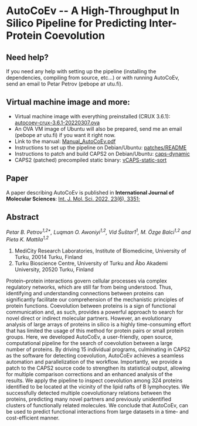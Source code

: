 # AutoCoEv -- A High-Throughput In Silico Pipeline for Predicting Inter-Protein Coevolution

## Need help?

If you need any help with setting up the pipeline (installing the dependencies, compiling from source, etc...) or with running AutoCoEv, send an email to Petar Petrov (pebope ат utu.fi).

## Virtual machine image and more:

* Virtual machine image with everything preinstalled (CRUX 3.6.1): [autocoev-crux-3.6.1-20220307.ova](https://seafile.utu.fi/d/a8de85062abf4ab68de9/)
* An OVA VM image of Ubuntu will also be prepared, send me an email (pebope ат utu.fi) if you want it right now.
* Link to the manual: [Manual_AutoCoEv.pdf](doc/Manual_AutoCoEv.pdf)
* Instructions to set up the pipeline on Debian/Ubuntu: [patches/README](patches/)
* Instructions to patch and build CAPS2 on Debian/Ubuntu: [caps-dynamic](patches/caps-dynamic/)
* CAPS2 (patched) precompiled static binary: [vCAPS-static-sort](patches/caps-static/)

## Paper

A paper describing AutoCoEv is published in **International Journal of Molecular Sciences**: [Int. J. Mol. Sci. 2022, 23(6), 3351;](https://www.mdpi.com/1422-0067/23/6/3351)

## Abstract
_Petar B. Petrov<sup>1,2*</sup>, Luqman O. Awoniyi<sup>1,2</sup>, Vid Šuštar1<sup>1</sup>, M. Özge Balci<sup>1,2</sup> and Pieta K. Mattila<sup>1,2</sup>_

1. MediCity Research Laboratories, Institute of Biomedicine, University of Turku, 20014 Turku, Finland
2. Turku Bioscience Centre, University of Turku and Åbo Akademi University, 20520 Turku, Finland

Protein–protein interactions govern cellular processes via complex regulatory networks, which are still far from being understood. Thus, identifying and understanding connections between proteins can significantly facilitate our comprehension of the mechanistic principles of protein functions. Coevolution between proteins is a sign of functional communication and, as such, provides a powerful approach to search for novel direct or indirect molecular partners. However, an evolutionary analysis of large arrays of proteins in silico is a highly time-consuming effort that has limited the usage of this method for protein pairs or small protein groups. Here, we developed AutoCoEv, a user-friendly, open source, computational pipeline for the search of coevolution between a large number of proteins. By driving 15 individual programs, culminating in CAPS2 as the software for detecting coevolution, AutoCoEv achieves a seamless automation and parallelization of the workflow. Importantly, we provide a patch to the CAPS2 source code to strengthen its statistical output, allowing for multiple comparison corrections and an enhanced analysis of the results. We apply the pipeline to inspect coevolution among 324 proteins identified to be located at the vicinity of the lipid rafts of B lymphocytes. We successfully detected multiple coevolutionary relations between the proteins, predicting many novel partners and previously unidentified clusters of functionally related molecules. We conclude that AutoCoEv, can be used to predict functional interactions from large datasets in a time- and cost-efficient manner.

